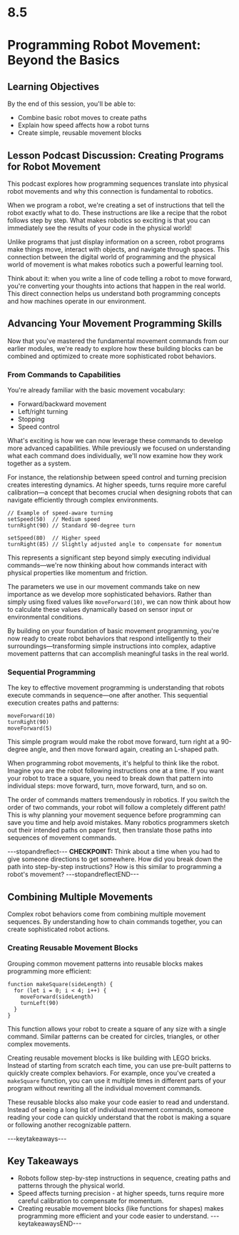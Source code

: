# 8.5

# Programming Robot Movement: Beyond the Basics

## Learning Objectives

By the end of this session, you'll be able to:
- Combine basic robot moves to create paths
- Explain how speed affects how a robot turns
- Create simple, reusable movement blocks

## Lesson Podcast Discussion: Creating Programs for Robot Movement

This podcast explores how programming sequences translate into physical robot movements and why this connection is fundamental to robotics.

When we program a robot, we're creating a set of instructions that tell the robot exactly what to do. These instructions are like a recipe that the robot follows step by step. What makes robotics so exciting is that you can immediately see the results of your code in the physical world! 

Unlike programs that just display information on a screen, robot programs make things move, interact with objects, and navigate through spaces. This connection between the digital world of programming and the physical world of movement is what makes robotics such a powerful learning tool.

Think about it: when you write a line of code telling a robot to move forward, you're converting your thoughts into actions that happen in the real world. This direct connection helps us understand both programming concepts and how machines operate in our environment.

## Advancing Your Movement Programming Skills

Now that you've mastered the fundamental movement commands from our earlier modules, we're ready to explore how these building blocks can be combined and optimized to create more sophisticated robot behaviors.

### From Commands to Capabilities

You're already familiar with the basic movement vocabulary:
- Forward/backward movement
- Left/right turning
- Stopping
- Speed control

What's exciting is how we can now leverage these commands to develop more advanced capabilities. While previously we focused on understanding what each command does individually, we'll now examine how they work together as a system.

For instance, the relationship between speed control and turning precision creates interesting dynamics. At higher speeds, turns require more careful calibration—a concept that becomes crucial when designing robots that can navigate efficiently through complex environments.

```
// Example of speed-aware turning
setSpeed(50)  // Medium speed
turnRight(90) // Standard 90-degree turn

setSpeed(80)  // Higher speed
turnRight(85) // Slightly adjusted angle to compensate for momentum
```

This represents a significant step beyond simply executing individual commands—we're now thinking about how commands interact with physical properties like momentum and friction.

The parameters we use in our movement commands take on new importance as we develop more sophisticated behaviors. Rather than simply using fixed values like `moveForward(10)`, we can now think about how to calculate these values dynamically based on sensor input or environmental conditions.

By building on your foundation of basic movement programming, you're now ready to create robot behaviors that respond intelligently to their surroundings—transforming simple instructions into complex, adaptive movement patterns that can accomplish meaningful tasks in the real world.

### Sequential Programming

The key to effective movement programming is understanding that robots execute commands in sequence—one after another. This sequential execution creates paths and patterns:

```
moveForward(10)
turnRight(90)
moveForward(5)
```

This simple program would make the robot move forward, turn right at a 90-degree angle, and then move forward again, creating an L-shaped path.

When programming robot movements, it's helpful to think like the robot. Imagine you are the robot following instructions one at a time. If you want your robot to trace a square, you need to break down that pattern into individual steps: move forward, turn, move forward, turn, and so on.

The order of commands matters tremendously in robotics. If you switch the order of two commands, your robot will follow a completely different path! This is why planning your movement sequence before programming can save you time and help avoid mistakes. Many robotics programmers sketch out their intended paths on paper first, then translate those paths into sequences of movement commands.

---stopandreflect---
**CHECKPOINT:** Think about a time when you had to give someone directions to get somewhere. How did you break down the path into step-by-step instructions? How is this similar to programming a robot's movement?
---stopandreflectEND---

## Combining Multiple Movements

Complex robot behaviors come from combining multiple movement sequences. By understanding how to chain commands together, you can create sophisticated robot actions.

### Creating Reusable Movement Blocks

Grouping common movement patterns into reusable blocks makes programming more efficient:

```
function makeSquare(sideLength) {
  for (let i = 0; i < 4; i++) {
    moveForward(sideLength)
    turnLeft(90)
  }
}
```

This function allows your robot to create a square of any size with a single command. Similar patterns can be created for circles, triangles, or other complex movements.

Creating reusable movement blocks is like building with LEGO bricks. Instead of starting from scratch each time, you can use pre-built patterns to quickly create complex behaviors. For example, once you've created a `makeSquare` function, you can use it multiple times in different parts of your program without rewriting all the individual movement commands.

These reusable blocks also make your code easier to read and understand. Instead of seeing a long list of individual movement commands, someone reading your code can quickly understand that the robot is making a square or following another recognizable pattern.

---keytakeaways---
## Key Takeaways
- Robots follow step-by-step instructions in sequence, creating paths and patterns through the physical world.
- Speed affects turning precision - at higher speeds, turns require more careful calibration to compensate for momentum.
- Creating reusable movement blocks (like functions for shapes) makes programming more efficient and your code easier to understand.
---keytakeawaysEND---
